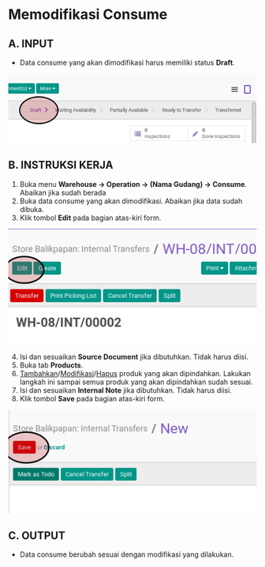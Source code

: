 # Memodifikasi Consume

## A. INPUT

* Data consume yang akan dimodifikasi harus memiliki status **Draft**.

![](../../img/consume/status-draft.png)

## B. INSTRUKSI KERJA

1. Buka menu **Warehouse -> Operation -> (Nama Gudang) -> Consume**. Abaikan jika sudah berada
2. Buka data consume yang akan dimodifikasi. Abaikan jika data sudah dibuka.
3. Klik tombol **Edit** pada bagian atas-kiri form.

![](../../img/consume/tombol-edit.png)

4. Isi dan sesuaikan **Source Document** jika dibutuhkan. Tidak harus diisi.
5. Buka tab **Products**.
6. <a name="l6">[Tambahkan](./produk-tambah.md)/[Modifikasi](./produk-modifikasi.md)/[Hapus](./produk-hapus.md)</a> produk yang akan dipindahkan. Lakukan langkah ini sampai semua produk yang akan dipindahkan sudah sesuai.
7. Isi dan sesuaikan **Internal Note** jika dibutuhkan. Tidak harus diisi.
8. Klik tombol **Save** pada bagian atas-kiri form.

![](../../img/consume/tombol-simpan.png)

## C. OUTPUT

* Data consume berubah sesuai dengan modifikasi yang dilakukan.
